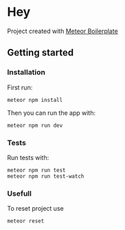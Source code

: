 # Hey
Project created with [Meteor Boilerplate](https://github.com/2Associes/meteor-boilerplate)

## Getting started

### Installation

First run:

	meteor npm install

Then you can run the app with:

	meteor npm run dev

### Tests

Run tests with:


	meteor npm run test
	meteor npm run test-watch


### Usefull

To reset project use

	meteor reset
